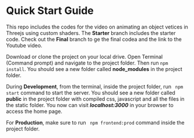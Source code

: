 # Quick Start Guide

This repo includes the codes for the video on animating an object vetices in Threejs using custom shaders. The **Starter** branch includes the starter code. Check out the **Final** branch to ge the final codea and the link to the Youtube video.

Download or clone the project on your local drive. Open Terminal (Command prompt) and navigate to the project folder. Then run ```npm install```. You should see a new folder called **node_modules** in the project folder.

During **Development**, from the terminal, inside the project folder, run ``` npm start``` command to start the server. You should see a new folder called **public** in the project folder with compiled css, javascript and all the files in the static folder. You now can visit ***localhost:3000*** in your browser to access the home page.

For **Production**, make sure to run ``` npm frontend:prod``` command inside the project folder.